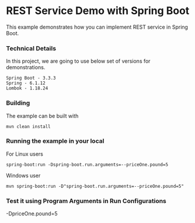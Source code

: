 # REST Service Demo with Spring Boot

This example demonstrates how you can implement REST service in Spring Boot.

### Technical Details
In this project, we are going to use below set of versions for demonstrations.

    Spring Boot - 3.3.3
    Spring - 6.1.12
    Lombok - 1.18.24

### Building

The example can be built with

    mvn clean install

### Running the example in your local

For Linux users
```shell
spring-boot:run -Dspring-boot.run.arguments=--priceOne.pound=5
```

Windows user
```shell
mvn spring-boot:run -D"spring-boot.run.arguments=--priceOne.pound=5"
```

### Test it using Program Arguments in Run Configurations
-DpriceOne.pound=5
